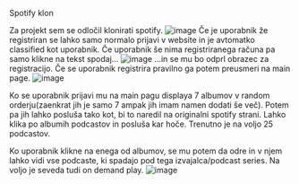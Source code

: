 Spotify klon

Za projekt sem se odločil klonirati spotify. 
![image](https://user-images.githubusercontent.com/100126067/195010984-8c4ddf3b-cff2-414e-ad58-ebd85f104e16.png)
Če je uporabnik že registriran se lahko samo normalo prijavi v website in je avtomatko classified kot uporabnik. Če uporabnik še nima registriranega računa pa samo klikne
na tekst spodaj...
![image](https://user-images.githubusercontent.com/100126067/195011295-890ca329-1292-4660-be6b-c0972b73935e.png)
...in se mu bo odprl obrazec za registracijo. Če se uporabnik registrira pravilno ga potem preusmeri na main page.
![image](https://user-images.githubusercontent.com/100126067/195011499-613382b7-0ba1-4b4d-bdcc-4763d3d8b819.png)

Ko se uporabnik prijavi mu na main pagu displaya 7 albumov v random orderju(zaenkrat jih je samo 7 ampak jih imam namen dodati še več). Potem pa jih lahko posluša tako kot, bi to naredil na originalni spotify strani. Lahko klika po
albumih podcastov in posluša kar hoče. Trenutno je na voljo 25 podcastov. 

Ko uporabnik klikne na enega od albumov, se mu potem da odre in v njem lahko vidi vse podcaste, ki spadajo pod tega izvajalca/podcast series. Na voljo je seveda tudi on
demand play.
![image](https://user-images.githubusercontent.com/100126067/195011946-8489ac74-dc8b-4f08-8e54-f24b43666c36.png)
